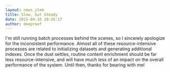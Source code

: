 ```yaml
---
layout: news_item
title: Slow, but Steady
date: 2015-04-16 10:26:17
author: deepreef
---
```


I'm still running batch processes behind the scenes, so I sincerely apologize for the inconsistent performance. Almost all of these resource-intensive processes are related to initializing datasets and generating additional indexes. Once the dust settles, routine content enrichment should be far less resource-intensive, and will have much less of an impact on the overall performance of the system. Until then, thanks for bearing with me!
